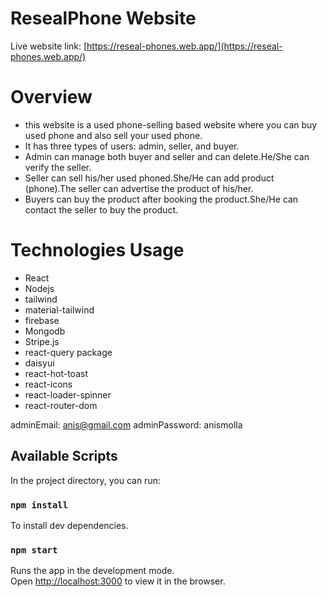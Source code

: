 # ResealPhone Website
Live website link: [https://reseal-phones.web.app/](https://reseal-phones.web.app/)

# Overview
* this website is a used phone-selling based website where you can buy used phone  and also sell your used phone.
* It has three types of users: admin, seller, and buyer. 
* Admin can manage both buyer and seller and can delete.He/She can verify the seller. 
* Seller can sell his/her used phoned.She/He can add product (phone).The seller can advertise the product of his/her. 
* Buyers can buy the product after booking the product.She/He can contact the seller to buy the product.

# Technologies Usage
* React
* Nodejs
* tailwind
* material-tailwind
* firebase
* Mongodb
* Stripe.js
* react-query package
* daisyui
* react-hot-toast
* react-icons
* react-loader-spinner
* react-router-dom

adminEmail: anis@gmail.com
adminPassword: anismolla

## Available Scripts

In the project directory, you can run:

### `npm install`

To install dev dependencies.

### `npm start`

Runs the app in the development mode.\
Open [http://localhost:3000](http://localhost:3000) to view it in the browser.
